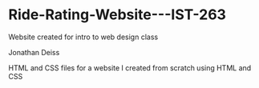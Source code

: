 # Ride-Rating-Website---IST-263
Website created for intro to web design class

Jonathan Deiss

HTML and CSS files for a website I created from scratch using HTML and CSS 
